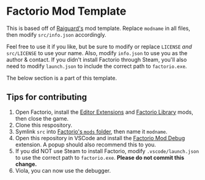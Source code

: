 # Factorio Mod Template
This is based off of [Raiguard's](https://github.com/raiguard) mod template. Replace `modname` in all files, then modify `src/info.json` accordingly.

Feel free to use it if you like, but be sure to modify or replace `LICENSE` *and* `src/LICENSE` to use your name. Also, modify `info.json` to use you as the author & contact. If you didn't install Factorio through Steam, you'll also need to modify `launch.json` to include the correct path to `factorio.exe`.

The below section is a part of this template.

## Tips for contributing
1. Open Factorio, install the [Editor Extensions](https://mods.factorio.com/mod/EditorExtensions) and [Factorio Library](https://mods.factorio.com/mod/flib) mods, then close the game.
1. Clone this respository.
1. Symlink `src` into [Factorio's `mods` folder](https://wiki.factorio.com/Application_directory), then name it `modname`.
1. Open this repository in VSCode and install the [Factorio Mod Debug](https://marketplace.visualstudio.com/items?itemName=justarandomgeek.factoriomod-debug) extension. A popup should also recommend this to you.
1. If you did NOT use Steam to install Factorio, modify `.vscode/launch.json` to use the correct path to `factorio.exe`. **Please do not commit this change.**
1. Viola, you can now use the debugger.
